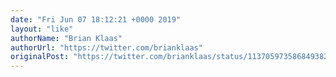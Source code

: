 ```yaml
---
date: "Fri Jun 07 18:12:21 +0000 2019"
layout: "like"
authorName: "Brian Klaas"
authorUrl: "https://twitter.com/brianklaas"
originalPost: "https://twitter.com/brianklaas/status/1137059735868493826"
---
```


